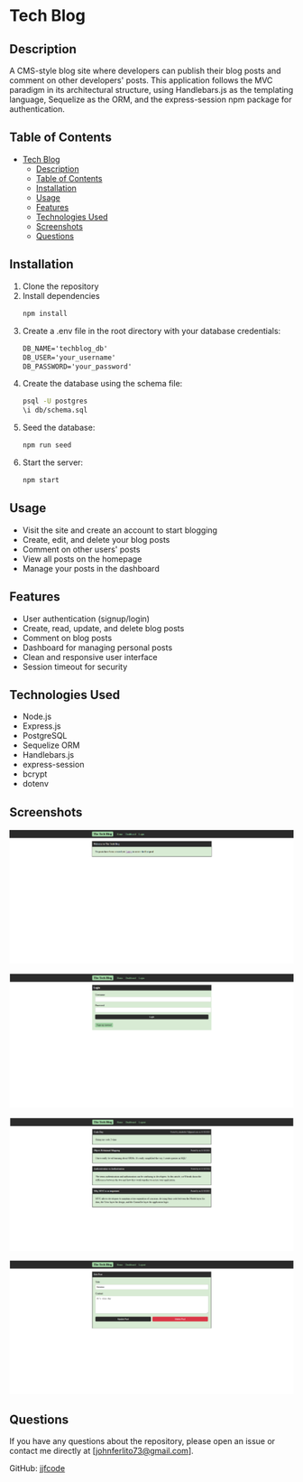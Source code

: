 # Tech Blog

## Description
A CMS-style blog site where developers can publish their blog posts and comment on other developers' posts. This application follows the MVC paradigm in its architectural structure, using Handlebars.js as the templating language, Sequelize as the ORM, and the express-session npm package for authentication.

## Table of Contents
- [Tech Blog](#tech-blog)
  - [Description](#description)
  - [Table of Contents](#table-of-contents)
  - [Installation](#installation)
  - [Usage](#usage)
  - [Features](#features)
  - [Technologies Used](#technologies-used)
  - [Screenshots](#screenshots)
  - [Questions](#questions)

## Installation
1. Clone the repository
2. Install dependencies
   ```bash
   npm install
   ```
3. Create a .env file in the root directory with your database credentials:
   ```
   DB_NAME='techblog_db'
   DB_USER='your_username'
   DB_PASSWORD='your_password'
   ```
4. Create the database using the schema file:
   ```bash
   psql -U postgres
   \i db/schema.sql
   ```
5. Seed the database:
   ```bash
   npm run seed
   ```
6. Start the server:
   ```bash
   npm start
   ```

## Usage
- Visit the site and create an account to start blogging
- Create, edit, and delete your blog posts
- Comment on other users' posts
- View all posts on the homepage
- Manage your posts in the dashboard

## Features
- User authentication (signup/login)
- Create, read, update, and delete blog posts
- Comment on blog posts
- Dashboard for managing personal posts
- Clean and responsive user interface
- Session timeout for security

## Technologies Used
- Node.js
- Express.js
- PostgreSQL
- Sequelize ORM
- Handlebars.js
- express-session
- bcrypt
- dotenv

## Screenshots
![alt text](./public/image/Screenshot%201.png)

![alt text](./public/image/Screenshot%202.png)

![alt text](./public/image/Screenshot%203.png)

![alt text](./public/image/Screenshot%204.png)

## Questions
If you have any questions about the repository, please open an issue or contact me directly at [johnferlito73@gmail.com].

GitHub: [jjfcode](https://github.com/jjfcode/challenge-14-Techblog)